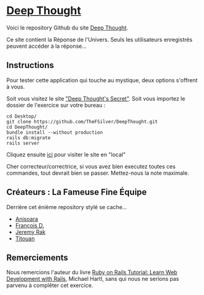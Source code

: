 # <a href="https://deep-thought-secret.herokuapp.com/">Deep Thought</a>

Voici le repository Github du site <a href="https://deep-thought-secret.herokuapp.com/">Deep Thought</a>.

Ce site contient la Réponse de l'Univers.
Seuls les utilisateurs enregistrés peuvent accéder à la réponse...

## Instructions ##
Pour tester cette application qui touche au mystique, deux options s'offrent à vous.

Soit vous visitez le site <a href="https://deep-thought-secret.herokuapp.com/">"Deep Thought's Secret"</a>.
Soit vous importez le dossier de l'exercice sur votre bureau :

```
cd Desktop/
git clone https://github.com/TheFSilver/DeepThought.git
cd DeepThought/
bundle install --without production
rails db:migrate
rails server
```

Cliquez ensuite <a href="http://localhost:3000/">ici</a> pour visiter le site en "local"

Cher correcteur/correctrice, si vous avez bien executez toutes ces commandes, tout devrait bien se passer.
Mettez-nous la note maximale.

## Créateurs : La Fameuse Fine Équipe ##

Derrière cet énième repository stylé se cache...
* <a href="https://github.com/AniMoure">Anisoara</a>
* <a href="https://github.com/TheFSilver">François D.</a>
* <a href="https://github.com/skageraz">Jeremy Rak</a>
* <a href="https://github.com/Titouax">Titouan</a>

## Remerciements ##

Nous remercions l'auteur du livre <a href="https://www.railstutorial.org/book/beginning">Ruby on Rails Tutorial: Learn Web Development with Rails</a>, Michael Hartl, sans qui nous ne serions pas parvenu à complêter cet exercice.
